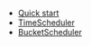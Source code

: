 * [Quick start](README.md)
* [TimeScheduler](time-scheduler.md)
* [BucketScheduler](bucket-scheduler.md)
